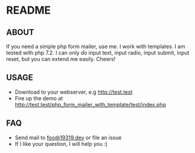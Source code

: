 # README

## ABOUT
If you need a simple php form mailer, use me. I work with templates. I am tested with php 7.2. I can only do input text, input radio, input submit, input reset, but you can extend me easily. Cheers!

## USAGE
- Download to your webserver, e.g http://test.test
- Fire up the demo at http://test.test/php_form_mailer_with_template/test/index.php

## FAQ
- Send mail to foo@19319.dev or file an issue
- If I like your question, I will help you :)
